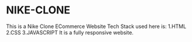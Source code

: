 # NIKE-CLONE
This is a Nike Clone ECommerce Website
Tech Stack used here is:
1.HTML
2.CSS
3.JAVASCRIPT
It is a fully responsive website.
